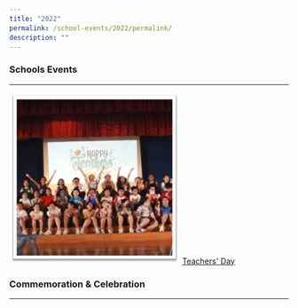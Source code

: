 ```yaml
---
title: "2022"
permalink: /school-events/2022/permalink/
description: ""
---
```


### **Schools Events**
---
![](/images/School%20Events/2022/2022%20Teachers'%20Day%20Logo.jpg) [Teachers' Day](https://photos.app.goo.gl/bodHrmohigr3nrcJ8)

### **Commemoration &amp; Celebration**
---